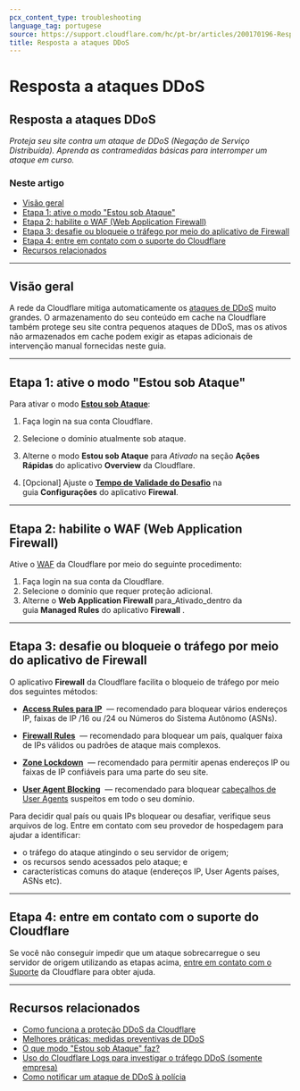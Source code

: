 ```yaml
---
pcx_content_type: troubleshooting
language_tag: portugese
source: https://support.cloudflare.com/hc/pt-br/articles/200170196-Resposta-a-ataques-DDoS
title: Resposta a ataques DDoS
---
```


# Resposta a ataques DDoS

## Resposta a ataques DDoS

_Proteja seu site contra um ataque de DDoS (Negação de Serviço Distribuída). Aprenda as contramedidas básicas para interromper um ataque em curso._

### Neste artigo

-   [Visão geral](https://support.cloudflare.com/hc/pt-br/articles/200170196-Resposta-a-ataques-DDoS#h_49125146-d910-42ad-a0d8-3d08a4eae681)
-   [Etapa 1: ative o modo "Estou sob Ataque"](https://support.cloudflare.com/hc/pt-br/articles/200170196-Resposta-a-ataques-DDoS#h_dfff923a-5879-4750-a747-ed7b639b6e19)
-   [Etapa 2: habilite o WAF (Web Application Firewall)](https://support.cloudflare.com/hc/pt-br/articles/200170196-Resposta-a-ataques-DDoS#h_b97416a5-5196-4f12-acb6-f81bbfcfa95f)
-   [Etapa 3: desafie ou bloqueie o tráfego por meio do aplicativo de Firewall](https://support.cloudflare.com/hc/pt-br/articles/200170196-Resposta-a-ataques-DDoS#h_a2c9a5ce-d652-46db-9e82-bc3f06835348)
-   [Etapa 4: entre em contato com o suporte do Cloudflare](https://support.cloudflare.com/hc/pt-br/articles/200170196-Resposta-a-ataques-DDoS#h_995ffed3-18a9-4f8c-833c-81236061b1e8)
-   [Recursos relacionados](https://support.cloudflare.com/hc/pt-br/articles/200170196-Resposta-a-ataques-DDoS#h_034beb4b-231e-40d8-b938-5c1b446e26a6)

___

## Visão geral

A rede da Cloudflare mitiga automaticamente os [ataques de DDoS](https://www.cloudflare.com/ddos) muito grandes. O armazenamento do seu conteúdo em cache na Cloudflare também protege seu site contra pequenos ataques de DDoS, mas os ativos não armazenados em cache podem exigir as etapas adicionais de intervenção manual fornecidas neste guia.

___

## Etapa 1: ative o modo "Estou sob Ataque"

Para ativar o modo [**Estou sob Ataque**](https://support.cloudflare.com/hc/articles/200170076):

1. Faça login na sua conta Cloudflare.

2. Selecione o domínio atualmente sob ataque.

3. Alterne o modo **Estou sob Ataque** para _Ativado_ na seção **Ações Rápidas** do aplicativo **Overview** da Cloudflare.

4. \[Opcional\] Ajuste o [**Tempo de Validade do Desafio**](https://support.cloudflare.com/hc/articles/200170136) na guia **Configurações** do aplicativo **Firewal**.

___

## Etapa 2: habilite o WAF (Web Application Firewall)

Ative o [WAF](https://support.cloudflare.com/hc/en-us/articles/200172016-What-does-the-Web-Application-Firewall-WAF-do-) da Cloudflare por meio do seguinte procedimento:

1.  Faça login na sua conta da Cloudflare.
2.  Selecione o domínio que requer proteção adicional.
3.  Alterne o **Web Application Firewall** para_Ativado_dentro da guia **Managed Rules** do aplicativo **Firewall** .

___

## Etapa 3: desafie ou bloqueie o tráfego por meio do aplicativo de Firewall

O aplicativo **Firewall** da Cloudflare facilita o bloqueio de tráfego por meio dos seguintes métodos:

-   [**Access Rules para IP**](/waf/tools/ip-access-rules/)  — recomendado para bloquear vários endereços IP, faixas de IP /16 ou /24 ou Números do Sistema Autônomo (ASNs). 
-   [**Firewall Rules**](/firewall/cf-dashboard/create-edit-delete-rules/)  — recomendado para bloquear um país, qualquer faixa de IPs válidos ou padrões de ataque mais complexos.

-   [**Zone Lockdown**](/waf/tools/zone-lockdown/)  — recomendado para permitir apenas endereços IP ou faixas de IP confiáveis para uma parte do seu site.
-   [**User Agent Blocking**](/waf/tools/user-agent-blocking/)  — recomendado para bloquear [cabeçalhos de User Agents](https://developer.mozilla.org/en-US/docs/Web/HTTP/Headers/User-Agent) suspeitos em todo o seu domínio.

Para decidir qual país ou quais IPs bloquear ou desafiar, verifique seus arquivos de log. Entre em contato com seu provedor de hospedagem para ajudar a identificar:

-   o tráfego do ataque atingindo o seu servidor de origem;
-   os recursos sendo acessados pelo ataque; e
-   características comuns do ataque (endereços IP, User Agents países, ASNs etc).

___

## Etapa 4: entre em contato com o suporte do Cloudflare

Se você não conseguir impedir que um ataque sobrecarregue o seu servidor de origem utilizando as etapas acima, [entre em contato com o Suporte](https://support.cloudflare.com/hc/articles/200172476#h_4b8753c8-f422-4c74-9e8e-07026c4da730) da Cloudflare para obter ajuda.

___

## Recursos relacionados

-   [Como funciona a proteção DDoS da Cloudflare](https://support.cloudflare.com/hc/articles/200172676)
-   [Melhores práticas: medidas preventivas de DDoS](https://support.cloudflare.com/hc/articles/200170166)
-   [O que modo "Estou sob Ataque" faz?](https://support.cloudflare.com/entries/22053133)
-   [Uso do Cloudflare Logs para investigar o tráfego DDoS (somente empresa)](https://support.cloudflare.com/hc/en-us/articles/360020739772-Using-Cloudflare-Logs-ELS-to-Investigate-DDoS-Traffic-Enterprise-Only-)
-   [Como notificar um ataque de DDoS à polícia](https://www.icann.org/news/blog/how-to-report-a-ddos-attack)
